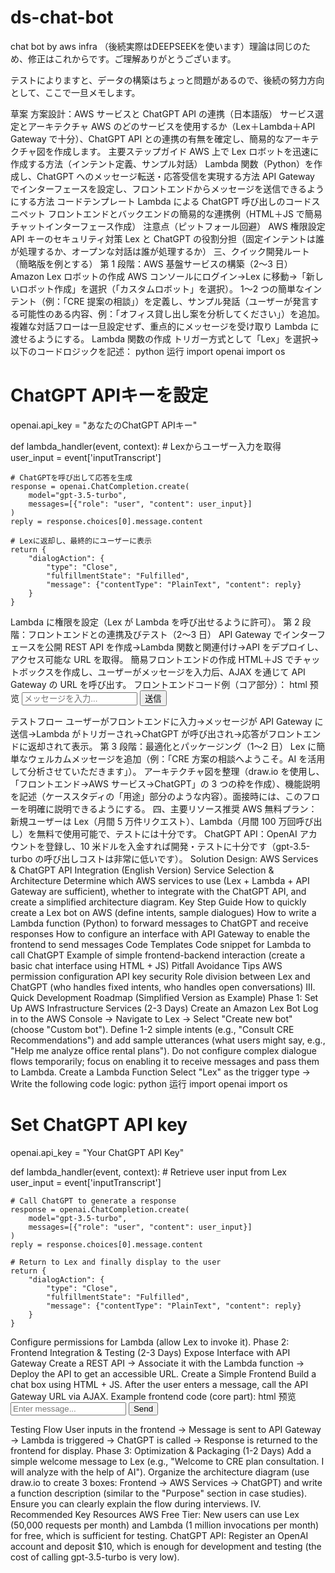 # ds-chat-bot
chat bot by aws infra
（後続実際はDEEPSEEKを使います）理論は同じのため、修正はこれからです。ご理解ありがとうございます。

テストによりますと、データの構築はちょっと問題があるので、後続の努力方向として、ここで一旦メモします。

草案
方案設計：AWS サービスと ChatGPT API の連携（日本語版）
サービス選定とアーキテクチャ
AWS のどのサービスを使用するか（Lex＋Lambda＋API Gateway で十分）、ChatGPT API との連携の有無を確定し、簡易的なアーキテクチャ図を作成します。
主要ステップガイド
AWS 上で Lex ロボットを迅速に作成する方法（インテント定義、サンプル対話）
Lambda 関数（Python）を作成し、ChatGPT へのメッセージ転送・応答受信を実現する方法
API Gateway でインターフェースを設定し、フロントエンドからメッセージを送信できるようにする方法
コードテンプレート
Lambda による ChatGPT 呼び出しのコードスニペット
フロントエンドとバックエンドの簡易的な連携例（HTML＋JS で簡易チャットインターフェース作成）
注意点（ピットフォール回避）
AWS 権限設定
API キーのセキュリティ対策
Lex と ChatGPT の役割分担（固定インテントは誰が処理するか、オープンな対話は誰が処理するか）
三、クイック開発ルート（簡略版を例とする）
第 1 段階：AWS 基盤サービスの構築（2～3 日）
Amazon Lex ロボットの作成
AWS コンソールにログイン→Lex に移動→「新しいロボット作成」を選択（「カスタムロボット」を選択）。
1～2 つの簡単なインテント（例：「CRE 提案の相談」）を定義し、サンプル発話（ユーザーが発言する可能性のある内容、例：「オフィス貸し出し案を分析してください」）を追加。
複雑な対話フローは一旦設定せず、重点的にメッセージを受け取り Lambda に渡せるようにする。
Lambda 関数の作成
トリガー方式として「Lex」を選択→以下のコードロジックを記述：
python
运行
import openai
import os

# ChatGPT APIキーを設定
openai.api_key = "あなたのChatGPT APIキー"

def lambda_handler(event, context):
    # Lexからユーザー入力を取得
    user_input = event['inputTranscript']
    
    # ChatGPTを呼び出して応答を生成
    response = openai.ChatCompletion.create(
        model="gpt-3.5-turbo",
        messages=[{"role": "user", "content": user_input}]
    )
    reply = response.choices[0].message.content
    
    # Lexに返却し、最終的にユーザーに表示
    return {
        "dialogAction": {
            "type": "Close",
            "fulfillmentState": "Fulfilled",
            "message": {"contentType": "PlainText", "content": reply}
        }
    }
Lambda に権限を設定（Lex が Lambda を呼び出せるように許可）。
第 2 段階：フロントエンドとの連携及びテスト（2～3 日）
API Gateway でインターフェースを公開
REST API を作成→Lambda 関数と関連付け→API をデプロイし、アクセス可能な URL を取得。
簡易フロントエンドの作成
HTML＋JS でチャットボックスを作成し、ユーザーがメッセージを入力后、AJAX を通じて API Gateway の URL を呼び出す。
フロントエンドコード例（コア部分）：
html
预览
<input type="text" id="userInput" placeholder="メッセージを入力...">
<button onclick="sendMessage()">送信</button>
<div id="reply"></div>

<script>
function sendMessage() {
    const input = document.getElementById("userInput").value;
    fetch("あなたのAPI Gateway URL", {
        method: "POST",
        body: JSON.stringify({ inputTranscript: input })
    })
    .then(res => res.json())
    .then(data => {
        document.getElementById("reply").textContent = data.message.content;
    });
}
</script>
テストフロー
ユーザーがフロントエンドに入力→メッセージが API Gateway に送信→Lambda がトリガーされ→ChatGPT が呼び出され→応答がフロントエンドに返却されて表示。
第 3 段階：最適化とパッケージング（1～2 日）
Lex に簡単なウェルカムメッセージを追加（例：「CRE 方案の相談へようこそ。AI を活用して分析させていただきます」）。
アーキテクチャ図を整理（draw.io を使用し、「フロントエンド→AWS サービス→ChatGPT」の 3 つの枠を作成）、機能説明を記述（ケーススタディの「用途」部分のような内容）。面接時には、このフローを明確に説明できるようにする。
四、主要リソース推奨
AWS 無料プラン：新規ユーザーは Lex（月間 5 万件リクエスト）、Lambda（月間 100 万回呼び出し）を無料で使用可能で、テストには十分です。
ChatGPT API：OpenAI アカウントを登録し、10 米ドルを入金すれば開発・テストに十分です（gpt-3.5-turbo の呼び出しコストは非常に低いです）。
Solution Design: AWS Services & ChatGPT API Integration (English Version)
Service Selection & Architecture
Determine which AWS services to use (Lex + Lambda + API Gateway are sufficient), whether to integrate with the ChatGPT API, and create a simplified architecture diagram.
Key Step Guide
How to quickly create a Lex bot on AWS (define intents, sample dialogues)
How to write a Lambda function (Python) to forward messages to ChatGPT and receive responses
How to configure an interface with API Gateway to enable the frontend to send messages
Code Templates
Code snippet for Lambda to call ChatGPT
Example of simple frontend-backend interaction (create a basic chat interface using HTML + JS)
Pitfall Avoidance Tips
AWS permission configuration
API key security
Role division between Lex and ChatGPT (who handles fixed intents, who handles open conversations)
III. Quick Development Roadmap (Simplified Version as Example)
Phase 1: Set Up AWS Infrastructure Services (2-3 Days)
Create an Amazon Lex Bot
Log in to the AWS Console → Navigate to Lex → Select "Create new bot" (choose "Custom bot").
Define 1-2 simple intents (e.g., "Consult CRE Recommendations") and add sample utterances (what users might say, e.g., "Help me analyze office rental plans").
Do not configure complex dialogue flows temporarily; focus on enabling it to receive messages and pass them to Lambda.
Create a Lambda Function
Select "Lex" as the trigger type → Write the following code logic:
python
运行
import openai
import os

# Set ChatGPT API key
openai.api_key = "Your ChatGPT API Key"

def lambda_handler(event, context):
    # Retrieve user input from Lex
    user_input = event['inputTranscript']
    
    # Call ChatGPT to generate a response
    response = openai.ChatCompletion.create(
        model="gpt-3.5-turbo",
        messages=[{"role": "user", "content": user_input}]
    )
    reply = response.choices[0].message.content
    
    # Return to Lex and finally display to the user
    return {
        "dialogAction": {
            "type": "Close",
            "fulfillmentState": "Fulfilled",
            "message": {"contentType": "PlainText", "content": reply}
        }
    }



Configure permissions for Lambda (allow Lex to invoke it).
Phase 2: Frontend Integration & Testing (2-3 Days)
Expose Interface with API Gateway
Create a REST API → Associate it with the Lambda function → Deploy the API to get an accessible URL.
Create a Simple Frontend
Build a chat box using HTML + JS. After the user enters a message, call the API Gateway URL via AJAX.
Example frontend code (core part):
html
预览
<input type="text" id="userInput" placeholder="Enter message...">
<button onclick="sendMessage()">Send</button>
<div id="reply"></div>

<script>
function sendMessage() {
    const input = document.getElementById("userInput").value;
    fetch("Your API Gateway URL", {
        method: "POST",
        body: JSON.stringify({ inputTranscript: input })
    })
    .then(res => res.json())
    .then(data => {
        document.getElementById("reply").textContent = data.message.content;
    });
}
</script>
Testing Flow
User inputs in the frontend → Message is sent to API Gateway → Lambda is triggered → ChatGPT is called → Response is returned to the frontend for display.
Phase 3: Optimization & Packaging (1-2 Days)
Add a simple welcome message to Lex (e.g., "Welcome to CRE plan consultation. I will analyze with the help of AI").
Organize the architecture diagram (use draw.io to create 3 boxes: Frontend → AWS Services → ChatGPT) and write a function description (similar to the "Purpose" section in case studies). Ensure you can clearly explain the flow during interviews.
IV. Recommended Key Resources
AWS Free Tier: New users can use Lex (50,000 requests per month) and Lambda (1 million invocations per month) for free, which is sufficient for testing.
ChatGPT API: Register an OpenAI account and deposit $10, which is enough for development and testing (the cost of calling gpt-3.5-turbo is very low).
